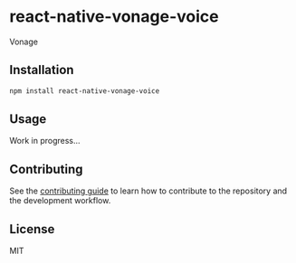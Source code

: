 # react-native-vonage-voice

Vonage

## Installation

```sh
npm install react-native-vonage-voice
```

## Usage

Work in progress...

## Contributing

See the [contributing guide](CONTRIBUTING.md) to learn how to contribute to the repository and the development workflow.

## License

MIT
